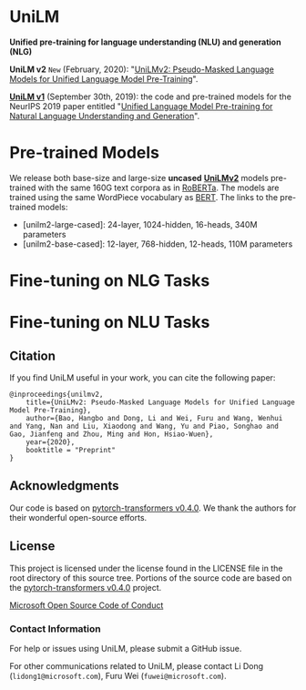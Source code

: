 # UniLM
**Unified pre-training for language understanding (NLU) and generation (NLG)**

**UniLM v2** ```New``` (February, 2020): "[UniLMv2: Pseudo-Masked Language Models for Unified Language Model Pre-Training](https://arxiv.org/abs/2002.12804)".

**[UniLM v1](https://github.com/microsoft/unilm/tree/master/unilm-v1)** (September 30th, 2019): the code and pre-trained models for the NeurIPS 2019 paper entitled "[Unified Language Model Pre-training for Natural Language Understanding and Generation](https://arxiv.org/abs/1905.03197)".

# Pre-trained Models
We release both base-size and large-size **uncased** **[UniLMv2](https://arxiv.org/abs/2002.12804)** models pre-trained with the same 160G text corpora as in [RoBERTa](https://arxiv.org/abs/1907.11692). The models are trained using the same WordPiece vocabulary as [BERT](https://github.com/google-research/bert). 
The links to the pre-trained models:
- [unilm2-large-cased]: 24-layer, 1024-hidden, 16-heads, 340M parameters
- [unilm2-base-cased]: 12-layer, 768-hidden, 12-heads, 110M parameters

# Fine-tuning on NLG Tasks

# Fine-tuning on NLU Tasks

## Citation

If you find UniLM useful in your work, you can cite the following paper:
```
@inproceedings{unilmv2,
    title={UniLMv2: Pseudo-Masked Language Models for Unified Language Model Pre-Training},
    author={Bao, Hangbo and Dong, Li and Wei, Furu and Wang, Wenhui and Yang, Nan and Liu, Xiaodong and Wang, Yu and Piao, Songhao and Gao, Jianfeng and Zhou, Ming and Hon, Hsiao-Wuen},
    year={2020},
    booktitle = "Preprint"
}
```

## Acknowledgments
Our code is based on [pytorch-transformers v0.4.0](https://github.com/huggingface/pytorch-transformers/tree/v0.4.0). We thank the authors for their wonderful open-source efforts.

## License
This project is licensed under the license found in the LICENSE file in the root directory of this source tree.
Portions of the source code are based on the [pytorch-transformers v0.4.0](https://github.com/huggingface/pytorch-transformers/tree/v0.4.0) project.

[Microsoft Open Source Code of Conduct](https://opensource.microsoft.com/codeofconduct)

### Contact Information

For help or issues using UniLM, please submit a GitHub issue.

For other communications related to UniLM, please contact Li Dong (`lidong1@microsoft.com`), Furu Wei (`fuwei@microsoft.com`).
